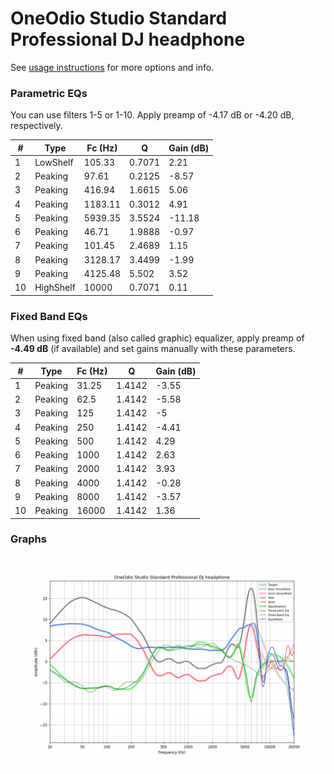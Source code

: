 # OneOdio Studio Standard Professional DJ headphone
See [usage instructions](https://github.com/jaakkopasanen/AutoEq#usage) for more options and info.

### Parametric EQs
You can use filters 1-5 or 1-10. Apply preamp of -4.17 dB or -4.20 dB, respectively.

|   # | Type      |   Fc (Hz) |      Q |   Gain (dB) |
|-----|-----------|-----------|--------|-------------|
|   1 | LowShelf  |    105.33 | 0.7071 |        2.21 |
|   2 | Peaking   |     97.61 | 0.2125 |       -8.57 |
|   3 | Peaking   |    416.94 | 1.6615 |        5.06 |
|   4 | Peaking   |   1183.11 | 0.3012 |        4.91 |
|   5 | Peaking   |   5939.35 | 3.5524 |      -11.18 |
|   6 | Peaking   |     46.71 | 1.9888 |       -0.97 |
|   7 | Peaking   |    101.45 | 2.4689 |        1.15 |
|   8 | Peaking   |   3128.17 | 3.4499 |       -1.99 |
|   9 | Peaking   |   4125.48 | 5.502  |        3.52 |
|  10 | HighShelf |  10000    | 0.7071 |        0.11 |

### Fixed Band EQs
When using fixed band (also called graphic) equalizer, apply preamp of **-4.49 dB** (if available) and set gains manually with these parameters.

|   # | Type    |   Fc (Hz) |      Q |   Gain (dB) |
|-----|---------|-----------|--------|-------------|
|   1 | Peaking |     31.25 | 1.4142 |       -3.55 |
|   2 | Peaking |     62.5  | 1.4142 |       -5.58 |
|   3 | Peaking |    125    | 1.4142 |       -5    |
|   4 | Peaking |    250    | 1.4142 |       -4.41 |
|   5 | Peaking |    500    | 1.4142 |        4.29 |
|   6 | Peaking |   1000    | 1.4142 |        2.63 |
|   7 | Peaking |   2000    | 1.4142 |        3.93 |
|   8 | Peaking |   4000    | 1.4142 |       -0.28 |
|   9 | Peaking |   8000    | 1.4142 |       -3.57 |
|  10 | Peaking |  16000    | 1.4142 |        1.36 |

### Graphs
![](./OneOdio%20Studio%20Standard%20Professional%20DJ%20headphone.png)
